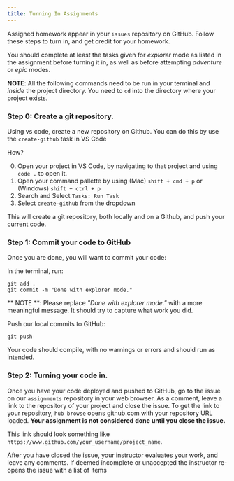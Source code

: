 ```yaml
---
title: Turning In Assignments
---
```


Assigned homework appear in your `issues` repository on GitHub. Follow these
steps to turn in, and get credit for your homework.

You should complete at least the tasks given for _explorer_ mode as listed in
the assignment before turning it in, as well as before attempting _adventure_ or
_epic_ modes.

**NOTE**: All the following commands need to be run in your terminal and
_inside_ the project directory. You need to `cd` into the directory where your
project exists.

### Step 0: Create a git repository.

Using vs code, create a new repository on Github. You can do this by use the
`create-github` task in VS Code

How?

0. Open your project in VS Code, by navigating to that project and using
   `code .` to open it.
1. Open your command pallette by using (Mac) `shift + cmd + p` or (Windows)
   `shift + ctrl + p`
1. Search and Select `Tasks: Run Task`
1. Select `create-github` from the dropdown

This will create a git repository, both locally and on a Github, and push your
current code.

### Step 1: Commit your code to GitHub

Once you are done, you will want to commit your code:

In the terminal, run:

```shell
git add .
git commit -m "Done with explorer mode."
```

** NOTE **: Please replace _"Done with explorer mode."_ with a more meaningful
message. It should try to capture what work you did.

Push our local commits to GitHub:

```shell
git push
```

Your code should compile, with no warnings or errors and should run as intended.

### Step 2: Turning your code in.

Once you have your code deployed and pushed to GitHub, go to the issue on our
`assignments` repository in your web browser. As a comment, leave a link to the
repository of your project and close the issue. To get the link to your
repository, `hub browse` opens github.com with your repository URL loaded.
**Your assignment is not considered done until you close the issue.**

This link should look something like
`https://www.github.com/your_username/project_name`.

After you have closed the issue, your instructor evaluates your work, and leave
any comments. If deemed incomplete or unaccepted the instructor re-opens the
issue with a list of items
